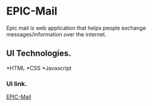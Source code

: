 # EPIC-Mail
Epic mail is web application  that helps people exchange messages/information over the internet.

 ## UI Technologies.
 *HTML
 *CSS
 *Javascript

 ### UI link.
 [EPIC-Mail](https://nshutijonathan.github.io/EPIC-Mail/ui/homepage.html)



 
